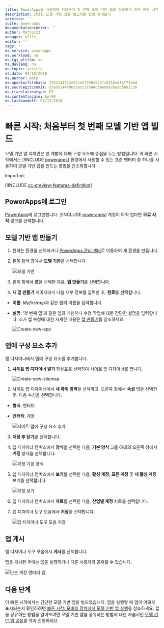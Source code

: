 ```yaml
---
title: PowerApps를 사용하여 처음부터 첫 번째 모델 기반 앱을 빌드하기 위한 빠른 시작 | Microsoft Docs
description: 간단한 모델 기반 앱을 빌드하는 방법 알아보기
services: ''
suite: powerapps
documentationcenter: ''
author: Mattp123
manager: kfile
editor: ''
tags: ''
ms.service: powerapps
ms.workload: na
ms.tgt_pltfrm: na
ms.devlang: na
ms.topic: article
ms.date: 04/18/2018
ms.author: matp
ms.openlocfilehash: 23521a1512a971e5f298c944fc8219cef5f7fadd
ms.sourcegitcommit: d7ed5144f96d1ecc17084c30ed0e2ba3c6b03c26
ms.translationtype: HT
ms.contentlocale: ko-KR
ms.lasthandoff: 04/19/2018
---
```

# <a name="quickstart-build-your-first-model-driven-app-from-scratch"></a>빠른 시작: 처음부터 첫 번째 모델 기반 앱 빌드
모델 기반 앱 디자인은 앱 개발에 대해 구성 요소에 중점을 두는 방법입니다. 이 빠른 시작에서는 [!INCLUDE [powerapps](../../includes/powerapps.md)] 환경에서 사용할 수 있는 표준 엔터티 중 하나를 사용하여 모델 기반 앱을 만드는 방법을 간소화합니다. 

> [!IMPORTANT]
> [!INCLUDE [cc-preview-features-definition](../../includes/cc-preview-features-definition.md)]

## <a name="sign-in-to-powerapps"></a>PowerApps에 로그인
[PowerApps](https://web.powerapps.microsoft.com/)에 로그인합니다. [!INCLUDE [powerapps](../../includes/powerapps.md)] 계정이 아직 없다면 **무료 시작** 링크를 선택합니다. 

## <a name="create-your-model-driven-app"></a>모델 기반 앱 만들기

1.  원하는 환경을 선택하거나 [PowerApps 관리 센터](https://admin.powerapps.microsoft.com/)로 이동하여 새 환경을 만듭니다.
2.  왼쪽 탐색 창에서 **모델 기반**을 선택합니다. 

    ![모델 기반](media/build-first-model-driven-app/choose-design-mode.png)

3. 왼쪽 창에서 **앱**을 선택한 다음, **앱 만들기**를 선택합니다.

4.  **새 앱 만들기** 페이지에서 다음 세부 정보를 입력한 후, **완료**를 선택합니다. 
  - **이름**: *Myfirstapp*과 같은 앱의 이름을 입력합니다. 
  - **설명**: ‘첫 번째 앱’과 같은 앱의 개념이나 수행 작업에 대한 간단한 설명을 입력합니다.
추가 앱 속성에 대한 자세한 내용은 [앱 만들기](https://docs.microsoft.com/dynamics365/customer-engagement/customize/create-edit-app#create-an-app)를 참조하세요.
 
    ![Create-new-app](media/build-first-model-driven-app/create-new-app.png)

## <a name="add-components-to-your-app"></a>앱에 구성 요소 추가
앱 디자이너에서 앱에 구성 요소를 추가합니다.
1.  **사이트 맵 디자이너 열기** 화살표를 선택하여 사이트 맵 디자이너를 엽니다. 

    ![Create-new-sitemap](media/build-first-model-driven-app/new-sitemap.png)

2.  사이트 맵 디자이너에서 **새 하위 영역**을 선택하고, 오른쪽 창에서 **속성** 탭을 선택한 후, 다음 속성을 선택합니다.
  - **형식**: 엔터티
  - **엔터티**: 계정

    ![사이트 맵에 구성 요소 추가](media/build-first-model-driven-app/sitemap.png)

3.  **저장 후 닫기**를 선택합니다.
4.  앱 디자이너 캔버스에서 **양식**을 선택한 다음, **기본 양식** 그룹 아래의 오른쪽 창에서 **계정** 양식을 선택합니다.

    ![계정 기본 양식](media/build-first-model-driven-app/main-form.png)

5.  앱 디자이너 캔버스에서 **보기**를 선택한 다음, **활성 계정**, **모든 계정** 및 **내 활성 계정** 보기를 선택합니다.

    ![계정 보기](media/build-first-model-driven-app/views.png)

6. 앱 디자이너 캔버스에서 **차트**를 선택한 다음, **산업별 계정** 차트를 선택합니다.
7. 앱 디자이너 도구 모음에서 **저장**을 선택합니다.

    ![앱 디자이너 도구 모음 저장](media/build-first-model-driven-app/app-designer-toolbar.png)
 
<!-- ##  Validate your app
This step checks for component dependencies that are required for the app to work, but haven't yet been added to the app. 

1. On the app designer canvas, select the component that indicates a dependency, such as the **Forms** component. Then, on the right-pane select the **Required** tab, expand **Entity Dependencies** and then select all required dependencies. 

    ![Add dependencies](media/build-first-model-driven-app/resolve-dependencies.png)

2. Select **Add Dependencies**.
3. On the app designer toolbar, select **Save**.  -->

## <a name="publish-your-app"></a>앱 게시
앱 디자이너 도구 모음에서 **게시**를 선택합니다.

앱을 게시한 후에는 앱을 실행하거나 다른 사용자와 공유할 수 있습니다.

![단순 계정 엔터티 앱](media/build-first-model-driven-app/accounts-quickstart-app.png)

## <a name="next-steps"></a>다음 단계
이 빠른 시작에서는 간단한 모델 기반 앱을 빌드했습니다. 앱을 실행할 때 앱이 어떻게 표시되는지 확인하려면 [빠른 시작: 모바일 장치에서 모델 기반 앱 실행](../../user/run-app-client-model-driven.md)을 참조하세요.
앱을 공유하는 방법을 알아보려면 모델 기반 앱을 공유하는 방법에 대한 자습서인 [모델 기반 앱 공유](share-model-driven-app.md)를 계속 진행하세요.
